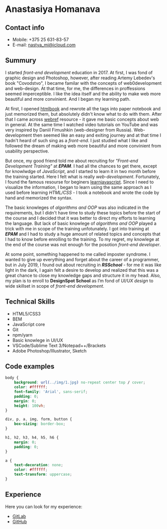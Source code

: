 # Anastasiya Homanava

## Contact info

- Mobile: +375 25 631-83-57
- E-mail: nastya_mi@icloud.com

## Summury

I started *front-end development* education in 2017.
At first, I was fond of graphic design and Photoshop, however, after reading Artemy Lebedev's book "Covodstvo", I became familar with the concepts of web0development and web-design.
At that time, for me, the differences in proffessions seemed imperceptible.
I like the idea itself and the ability to make web more beautiful and more convinient.
And I began my learning path.

At first, I opened [htmlbook](http://htmlbook.ru/) and rewrote all the tags into paper notebook and just memorized them, but absolutely didn't know what to do with them.
After that I came across [webref](https://webref.ru/) resource - it gave me basic concepts about web in general.
At the same time I watched video tutorials on YouTube and was very inspired by Daniil Fimushkin (web-designer from Russia).
Web-development then seemed like an easy and exiting journey and at that time I hadn't heard of such sing as a *front-end*.
I just studied what I like and followed the dream of making web more beautiful and more convinient from usability perspective.

But once, my good friend told me about recruiting for *"Front-end Development Training"* at ***EPAM***.
I had all the chances to get there, except for knowlwdge of *JavaScript*, and I started to learn it in two month before the training started.
Here I felt what is really *web-development*.
Fortunately, I found the famous resourse for beginers [learnjavascript](https://learn.javascript.ru/). Since I need to visualize the information, I began to learn using the same approach as I used before learning *HTML/CSS* - I took a notebook and wrote the code by hand and memorized the syntax.

The basic knowleges of *algorithms and OOP* was also indicated in the requirements, but I didn't have time to study these topics before the start of the course and I decided that it was better to direct my efforts to learning the language. But lack of basic knowlege of *algorithms and OOP* played a trick with me in scope of the training unfotunately.
I got into training at ***EPAM*** and I had to study a huge amount of related topics and concepts that I had to know before enrolling to the training. 
To my regret, my knowlege at the end of the course was not enough for the posotion *front-end developer*.

At some point, something happened to me called imposter syndrome.
I wanted to give up everything and forget about the career of a programmer, but in July 2019, I found out about recruiting in ***RSSchool*** - for me it was like light in the dark, I again felt a desire to develop and realized that this was a great chance to close my knowledge gaps and structure it in my head. 
Also, my plan is to enroll to **DesignSpot School** as I’m fond of *UI/UX design* to wide skillset in scope of *front-end development*.

## Technical Skills

- HTML5/CSS3
- BEM
- JavaScript core
- Git
- npm/yarn
- Basic knowlege in UI/UX
- VSCode/Sublime Text 3/Notepad++/Brackets
- Adobe Photoshop/Illustrator, Sketch

## Code examples

```css
body {
    background: url(../img/1.jpg) no-repeat center top / cover;
    color: #ffffff;
    font-family: 'Arial', sans-serif;
    padding: 0;
    margin: 0;
    height: 100vh;
}

div, p, a, img, form, button {
    box-sizing: border-box;
}

h1, h2, h3, h4, h5, h6 {
    margin: 0;
    padding: 0;
}

a {
    text-decoration: none;
    color: #ffffff;
    text-transform: uppercase;
}
```

## Experience

Here you can look for my experience:
- [GitLab](https://gitlab.com/Gomonova)
- [GitHub](https://github.com/anastasiyahomanava)